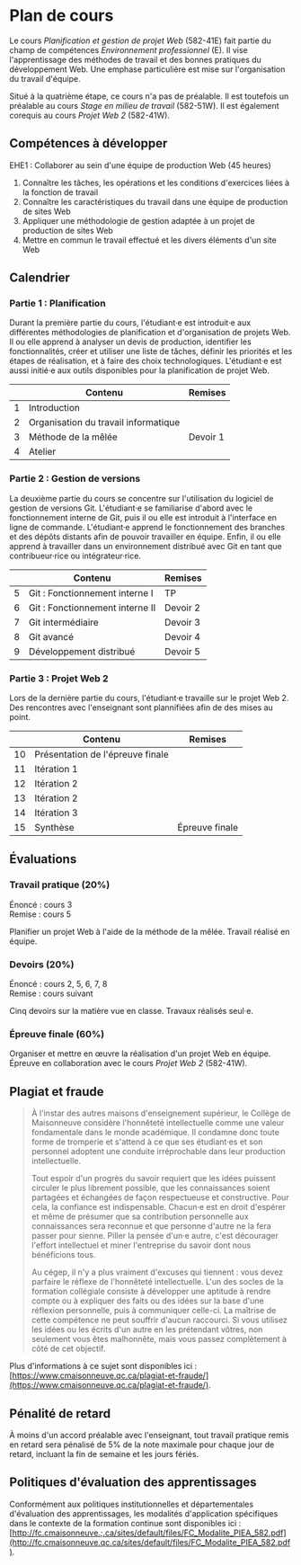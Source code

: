# Plan de cours

Le cours *Planification et gestion de projet Web* (582-41E) fait
partie du champ de compétences *Environnement professionnel* (E). Il
vise l'apprentissage des méthodes de travail et des bonnes pratiques
du développement Web. Une emphase particulière est mise sur
l'organisation du travail d'équipe.

Situé à la quatrième étape, ce cours n'a pas de préalable. Il est
toutefois un préalable au cours *Stage en milieu de travail*
(582-51W). Il est également corequis au cours *Projet Web 2*
(582-41W).

## Compétences à développer

EHE1 : Collaborer au sein d'une équipe de production Web (45 heures)

1. Connaître les tâches, les opérations et les conditions d'exercices
   liées à la fonction de travail
2. Connaître les caractéristiques du travail dans une équipe de
   production de sites Web
3. Appliquer une méthodologie de gestion adaptée à un projet de
   production de sites Web
4. Mettre en commun le travail effectué et les divers éléments d'un
   site Web

## Calendrier

### Partie 1 : Planification

Durant la première partie du cours, l'étudiant·e est introduit·e aux
différentes méthodologies de planification et d'organisation de projets
Web. Il ou elle apprend à analyser un devis de production, identifier
les fonctionnalités, créer et utiliser une liste de tâches, définir
les priorités et les étapes de réalisation, et à faire des choix
technologiques. L'étudiant·e est aussi initié·e aux outils disponibles
pour la planification de projet Web.

|     | Contenu                              | Remises        |
| --: | ------------------------------------ | -------------- |
|   1 | Introduction                         |                |
|   2 | Organisation du travail informatique |                |
|   3 | Méthode de la mêlée                  | Devoir 1       |
|   4 | Atelier                              |                |

### Partie 2 : Gestion de versions

La deuxième partie du cours se concentre sur l'utilisation du logiciel
de gestion de versions Git. L'étudiant·e se familiarise d'abord avec
le fonctionnement interne de Git, puis il ou elle est introduit à
l'interface en ligne de commande. L'étudiant·e apprend le fonctionnement
des branches et des dépôts distants afin de pouvoir travailler en
équipe. Enfin, il ou elle apprend à travailler dans un environnement
distribué avec Git en tant que contribueur·rice ou intégrateur·rice.

|     | Contenu                              | Remises        |
| --: | ------------------------------------ | -------------- |
|   5 | Git : Fonctionnement interne I       | TP             |
|   6 | Git : Fonctionnement interne II      | Devoir 2       |
|   7 | Git intermédiaire                    | Devoir 3       |
|   8 | Git avancé                           | Devoir 4       |
|   9 | Développement distribué              | Devoir 5       |


### Partie 3 : Projet Web 2

Lors de la dernière partie du cours, l'étudiant·e travaille sur le
projet Web 2. Des rencontres avec l'enseignant sont plannifiées afin de
des mises au point.

|     | Contenu                              | Remises        |
| --: | ------------------------------------ | -------------- |
|  10 | Présentation de l'épreuve finale     |                |
|  11 | Itération 1                          |                |
|  12 | Itération 2                          |                |
|  13 | Itération 2                          |                |
|  14 | Itération 3                          |                |
|  15 | Synthèse                             | Épreuve finale |

## Évaluations

### Travail pratique (20%)

Énoncé : cours 3 \
Remise : cours 5

Planifier un projet Web à l'aide de la méthode de la mêlée. Travail
réalisé en équipe.

### Devoirs (20%)

Énoncé : cours 2, 5, 6, 7, 8 \
Remise : cours suivant

Cinq devoirs sur la matière vue en classe. Travaux réalisés seul·e.

### Épreuve finale (60%)

Organiser et mettre en œuvre la réalisation d'un projet Web en équipe.
Épreuve en collaboration avec le cours *Projet Web 2* (582-41W).

## Plagiat et fraude

> À l'instar des autres maisons d'enseignement supérieur, le Collège de
> Maisonneuve considère l'honnêteté intellectuelle comme une valeur
> fondamentale dans le monde académique. Il condamne donc toute forme de
> tromperie et s'attend à ce que ses étudiant·es et son personnel
> adoptent une conduite irréprochable dans leur production
> intellectuelle.
>
> Tout espoir d'un progrès du savoir requiert que les idées puissent
> circuler le plus librement possible, que les connaissances soient
> partagées et échangées de façon respectueuse et constructive. Pour
> cela, la confiance est indispensable. Chacun·e est en droit d'espérer
> et même de présumer que sa contribution personnelle aux connaissances
> sera reconnue et que personne d'autre ne la fera passer pour sienne.
> Piller la pensée d'un·e autre, c'est décourager l'effort intellectuel
> et miner l'entreprise du savoir dont nous bénéficions tous.
>
> Au cégep, il n'y a plus vraiment d'excuses qui tiennent : vous devez
> parfaire le réflexe de l'honnêteté intellectuelle. L'un des socles de
> la formation collégiale consiste à développer une aptitude à rendre
> compte ou à expliquer des faits ou des idées sur la base d'une
> réflexion personnelle, puis à communiquer celle-ci. La maîtrise de
> cette compétence ne peut souffrir d'aucun raccourci. Si vous utilisez
> les idées ou les écrits d'un autre en les prétendant vôtres, non
> seulement vous êtes malhonnête, mais vous passez complètement à côté
> de cet objectif.

Plus d'informations à ce sujet sont disponibles ici : [https://www.cmaisonneuve.qc.ca/plagiat-et-fraude/](https://www.cmaisonneuve.qc.ca/plagiat-et-fraude/).

## Pénalité de retard

À moins d'un accord préalable avec l'enseignant, tout travail pratique
remis en retard sera pénalisé de 5% de la note maximale pour chaque jour
de retard, incluant la fin de semaine et les jours fériés.

## Politiques d'évaluation des apprentissages

Conformément aux politiques institutionnelles et départementales
d'évaluation des apprentissages, les modalités d'application
spécifiques dans le contexte de la formation continue sont disponibles
ici : [http://fc.cmaisonneuve.;.ca/sites/default/files/FC_Modalite_PIEA_582.pdf](http://fc.cmaisonneuve.qc.ca/sites/default/files/FC_Modalite_PIEA_582.pdf).
